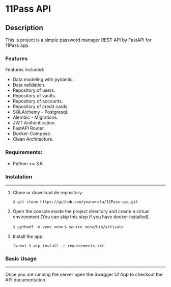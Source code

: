 # 11Pass API

## Description

This is project is a simple password manager REST API by FastAPI for 11Pass app.

### Features

Features included:

- Data modeling with pydantic.
- Data validation.
- Repository of users.
- Repository of vaults.
- Repository of accounts.
- Repository of credit cards.
- SQLAlchemy - Postgresql.
- Alembic - Migrations.
- JWT Authentication.
- FastAPI Router.
- Docker-Compose.
- Clean Architecture.

### Requirements:

- Python >= 3.6

### Instalation

---

1. Clone or download de repository:

   `$ git clone https://github.com/yvanvrela/11Pass-api.git`

2. Open the console inside the project directory and create a virtual environment (You can skip this step if you have docker installed).

    `$ python3 -m venv venv`
    `$ source venv/bin/activate`

3. Install the app.

    `(venv) $ pip install -r requirements.txt`

### Basic Usage

---

Once you are running the server open the Swagger UI App to checkout the API documentation.
